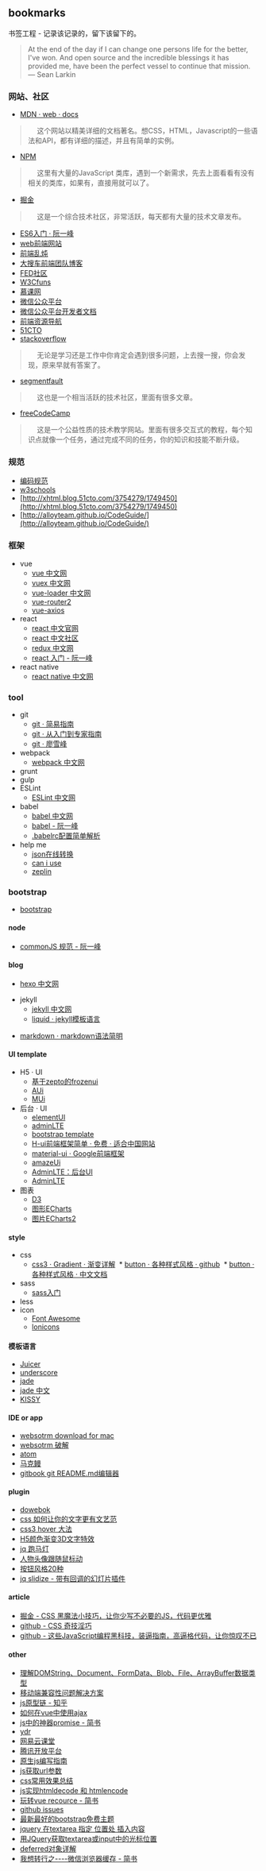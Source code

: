 ## bookmarks
书签工程 - 记录该记录的，留下该留下的。

> At the end of the day if I can change one persons life for the better, 
> I've won. And open source and the incredible blessings it has provided me, 
> have been the perfect vessel to continue that mission. — Sean Larkin

### 网站、社区
* [MDN · web · docs](https://developer.mozilla.org/zh-CN/docs/Web)
> &ensp;&ensp; 这个网站以精美详细的文档著名。想CSS，HTML，Javascript的一些语法和API，都有详细的描述，并且有简单的实例。
* [NPM](https://www.npmjs.com)
> &ensp;&ensp; 这里有大量的JavaScript 类库，遇到一个新需求，先去上面看看有没有相关的类库，如果有，直接用就可以了。
* [掘金](http://gold.xitu.io/)
> &ensp;&ensp; 这是一个综合技术社区，非常活跃，每天都有大量的技术文章发布。
* [ES6入门 · 阮一峰](http://es6.ruanyifeng.com/#docs/intro)
* [web前端网站](http://www.css88.com/)
* [前端乱炖](http://www.html-js.com/)
* [大搜车前端团队博客](http://f2e.souche.com/blog/)
* [FED社区](http://frontenddev.org/)
* [W3Cfuns](http://www.qdfuns.com/)
* [慕课网](http://www.imooc.com/)
* [微信公众平台](https://mp.weixin.qq.com/wiki?t=resource/res_main&id=mp1433401084&token=&lang=zh_CN)
* [微信公众平台开发者文档](http://mp.weixin.qq.com/wiki/17/fa4e1434e57290788bde25603fa2fcbd.html)
* [前端资源导航](http://www.css88.com/nav/)
* [51CTO](http://blog.51cto.com/)
* [stackoverflow](https://stackoverflow.com)
> &ensp;&ensp; 无论是学习还是工作中你肯定会遇到很多问题，上去搜一搜，你会发现，原来早就有答案了。
* [segmentfault](https://segmentfault.com)
> &ensp;&ensp; 这也是一个相当活跃的技术社区，里面有很多文章。
* [freeCodeCamp](https://www.freecodecamp.org/)
> &ensp;&ensp; 这是一个公益性质的技术教学网站。里面有很多交互式的教程，每个知识点就像一个任务，通过完成不同的任务，你的知识和技能不断升级。

### 规范
* [编码规范](http://codeguide.bootcss.com/)
* [w3schools](http://w3schools.bootcss.com/default.html)
* [http://xhtml.blog.51cto.com/3754279/1749450](http://xhtml.blog.51cto.com/3754279/1749450)
* [http://alloyteam.github.io/CodeGuide/](http://alloyteam.github.io/CodeGuide/)

### 框架
- vue
  * [vue 中文网](https://cn.vuejs.org/v2/api/)
  * [vuex 中文网](https://vuex.vuejs.org/zh-cn/api.html)
  * [vue-loader 中文网](https://vue-loader.vuejs.org/zh-cn/)
  * [vue-router2](https://router.vuejs.org/zh-cn/index.html)
  * [vue-axios](https://github.com/mzabriskie/axios)
- react
  * [react 中文官网](https://discountry.github.io/react/)
  * [react 中文社区](http://react-china.org/)
  * [redux 中文网](http://cn.redux.js.org//index.html)
  * [react 入门 - 阮一峰](http://www.ruanyifeng.com/blog/2015/03/react.html)
- react native
  * [react native 中文网](http://reactnative.cn/)
 
### tool
- git
  * [git · 简易指南](http://www.bootcss.com/p/git-guide/)
  * [git · 从入门到专家指南](https://progit.bootcss.com/)
  * [git · 廖雪峰](http://www.liaoxuefeng.com/wiki/0013739516305929606dd18361248578c67b8067c8c017b000)
- webpack
  * [webpack 中文网](http://www.css88.com/doc/webpack2/)
- grunt
- gulp
- ESLint
  * [ESLint 中文网](http://eslint.cn/docs/rules/)
- babel
  * [babel 中文网](http://babeljs.cn/)
  * [babel - 阮一峰](http://www.ruanyifeng.com/blog/2016/01/babel.html)
  * [.babelrc配置简单解析](https://excaliburhan.com/post/babel-preset-and-plugins.html)
- help me
  * [json在线转换](http://www.json.cn/)
  * [can i use](http://caniuse.com/)
  * [zeplin](https://app.zeplin.io/project/598a84ee04dc66565d264b23/screen/598a8526d435982213f74696)
 
### bootstrap
* [bootstrap](http://www.bootcss.com/)

#### node
* [commonJS 规范 - 阮一峰](http://javascript.ruanyifeng.com/nodejs/module.html#)

#### blog
* [hexo 中文网](https://hexo.io/zh-cn/docs/)
- jekyll
  * [jekyll 中文网](http://jekyll.com.cn/)
  * [liquid · jekyll模板语言](https://liquid.bootcss.com/basics/introduction/)
* [markdown · markdown语法简明](http://www.appinn.com/markdown/)

#### UI template
- H5 · UI
  * [基于zepto的frozenui](http://frozenui.github.io/frozenjs/effect/parallax/index.html)
  * [AUi](http://www.auicss.com/?m=Home&c=Document#pullrefresh)
  * [MUi](http://dev.dcloud.net.cn/mui/)
- 后台 · UI  
  * [elementUI](http://element.eleme.io/#/zh-CN/component/i18n)
  * [adminLTE](https://adminlte.io/themes/AdminLTE/documentation/index.html)
  * [bootstrap template](https://startbootstrap.com/template-overviews/grayscale/)
  * [H-ui前端框架简单 · 免费 · 适合中国网站](http://www.h-ui.net/Hui-4.4-slider.shtml)
  * [material-ui · Google前端框架](http://www.material-ui.com/#/components/circular-progress)
  * [amazeUi](http://amazeui.org/javascript/tabs)
  * [AdminLTE：后台UI](https://almsaeedstudio.com/AdminLTE)
  * [AdminLTE](https://www.almsaeedstudio.com/themes/AdminLTE/documentation/index.html)
- 图表
  * [D3](https://github.com/d3/d3/wiki/Gallery)
  * [图形ECharts](http://echarts.baidu.com/echarts2/doc/example.html)
  * [图片ECharts2](http://echarts.baidu.com/option.html#title)

#### style
- css
  * [css3 · Gradient · 渐变详解](http://www.w3cplus.com/content/css3-gradient)
  * [button · 各种样式风格 · github](https://github.com/alexwolfe/Buttons)
  * [button · 各种样式风格 · 中文文档](http://www.bootcss.com/p/buttons/)
- sass
  * [sass入门](http://www.w3cplus.com/sassguide/)
- less
- icon
  * [Font Awesome](http://fontawesome.dashgame.com/)
  * [lonicons](http://ionicons.com/)

#### 模板语言
* [Juicer](http://juicer.name/docs/docs_zh_cn.html)
* [underscore](http://www.css88.com/doc/underscore1.8.2/)
* [jade](http://jade-lang.com/)
* [jade 中文](http://cnodejs.org/topic/5368adc5cf738dd6090060f2)
* [KISSY](http://docs.kissyui.com/1.4/docs/html/guideline/get-started.html)

#### IDE or app
* [websotrm download for mac](https://www.jetbrains.com/webstorm/download/download-thanks.html?platform=mac)
* [websotrm 破解](http://blog.csdn.net/it_talk/article/details/52448597)
* [atom](https://atom.io/)
* [马克鳗](http://www.getmarkman.com/)
* [gitbook git README.md编辑器](https://www.gitbook.com/)

#### plugin
* [dowebok](http://www.dowebok.com/)
* [css 如何让你的文字更有文艺范](https://juejin.im/entry/5997cd576fb9a02493220164)
* [css3 hover 大法](http://www.jq22.com/yanshi2597)
* [H5颜色渐变3D文字特效](http://www.html5tricks.com/demo/html5-gradient-3d-text/index.html)
* [jq 跑马灯](http://down.admin5.com/demo/code_pop/19/802/index.html)
* [人物头像跟随鼠标动](http://www.jq22.com/yanshi4047)
* [按钮风格20种](http://www.jq22.com/yanshi4652)
* [jq slidize - 带有回调的幻灯片插件](http://www.dowebok.com/194.html)

#### article
* [掘金 - CSS 黑魔法小技巧，让你少写不必要的JS，代码更优雅](https://juejin.im/entry/59c9521e6fb9a00a437b1dbc)
* [github - CSS 奇技淫巧](https://github.com/chokcoco/iCSS)
* [github - 这些JavaScript编程黑科技，装逼指南，高逼格代码，让你惊叹不已](https://github.com/jawil/blog/issues/24)

#### other
* [理解DOMString、Document、FormData、Blob、File、ArrayBuffer数据类型](http://www.zhangxinxu.com/wordpress/2013/10/understand-domstring-document-formdata-blob-file-arraybuffer/)
* [移动端兼容性问题解决方案](http://www.cnblogs.com/wangpenghui522/p/5398137.html)
* [js原型链 - 知乎](https://zhuanlan.zhihu.com/p/22189387)
* [如何在vue中使用ajax](http://www.cnblogs.com/yg_zhang/p/6158612.html)
* [js中的神器promise - 简书](http://www.jianshu.com/p/063f7e490e9a)
* [ydr](https://ydr.me/)
* [网易云课堂](http://m.study.163.com/m/category/front-end-development)
* [腾讯开放平台](http://wiki.open.qq.com/wiki/%E9%A6%96%E9%A1%B5)
* [原生js编写指南](http://geocld.github.io/2016/03/10/javascript_plugin/)
* [js获取url参数](http://www.cnblogs.com/gaojun/archive/2013/06/09/3129412.html)
* [css常用效果总结](http://www.haorooms.com/post/css_common)
* [js实现htmldecode 和 htmlencode](http://blog.csdn.net/cuixiping/article/details/7846806)
* [玩转vue recource - 简书](http://www.jianshu.com/p/3ce2bd36596e)
* [github issues](https://github.com/amfe/article/issues)
* [最新最好的bootstrap免费主题](http://www.open-open.com/news/view/1bde2f8)
* [jquery 在textarea 指定 位置处 插入内容](http://blog.csdn.net/z69183787/article/details/17393159)
* [用JQuery获取textarea或input中的光标位置](http://www.uncletoo.com/html/jsjquery/755.html)
* [deferred对象详解](http://www.ruanyifeng.com/blog/2011/08/a_detailed_explanation_of_jquery_deferred_object.html)
* [我想转行之----微信浏览器缓存 - 简书](http://www.jianshu.com/p/cce9511c0914)
